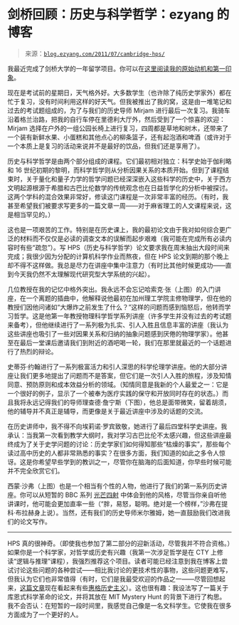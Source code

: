 <!--yml

category: 未分类

date: 2024-07-01 18:17:43

-->

# 剑桥回顾：历史与科学哲学：ezyang 的博客

> 来源：[`blog.ezyang.com/2011/07/cambridge-hps/`](http://blog.ezyang.com/2011/07/cambridge-hps/)

我最近完成了剑桥大学的一年留学项目。你可以在[这里阅读我的原始动机和第一印象](http://blog.ezyang.com/2010/10/why-i-m-in-cambridge/)。

现在是考试前的星期日，天气格外好。大多数学生（也许除了纯历史学家外）都在忙于复习，没有时间利用这样的好天气。但我被推出了我的窝，这是由一堆笔记和过去的考试题组成的，为了与我们的历史导师 Mirjam 进行最后一次复习。我骑车沿着格兰治路，把我的自行车停在里德利大厅外，然后受到了一个惊喜的欢迎：Mirjam 选择在户外的一组公园长椅上进行复习，四周都是草地和树木，还带来了一个装有新鲜水果、小蛋糕和其他点心的柳条篮子，还有起泡酒和啤酒（或许对于一个本质上是复习的活动来说并不是最好的饮品，但我们还是享用了）。

历史与科学哲学是由两个部分组成的课程。它们最初相对独立：科学史始于伽利略和 16 世纪初期的黎明，而科学哲学则从分析因果关系的本质开始。但到了课程结束时，关于量化和量子力学的哲学问题已经深深嵌入这些科学的历史中，关于西方文明起源根源于希腊和古巴比伦数学的传统观念也在日益哲学化的分析中被探讨。这两个学科的混合效果非常好，修读这门课程是一次非常丰富的经历。（有时，我甚至希望我们被要求写更多的一篇文章一周——对于麻省理工的人文课程来说，这是相当罕见的。）

这也是一项艰苦的工作。特别是在历史课上，我的最初论文由于我对如何综合更广泛的材料而不仅仅是必读的调查文本的误解而起步艰难（我可能在完成所有必读内容时有些“疏忽”）。写 HPS（历史与科学哲学）论文要求我在周末抽出大段时间来完成；我很少因为分配的计算机科学作业而熬夜，但在 HPS 论文到期的那个晚上却不得不这样做。我总是尽力在讲座中集中注意力（有时比其他时候更成功——直到今天我仍然不太理解现代研究型大学系统的兴起）。

几位教授在我的记忆中格外突出。我永远不会忘记哈索克·张（上图）的入门讲座，在一个离题的插曲中，他解释说他最初在加州理工学院主修物理学，但在他的教授们因他问诸如“大爆炸之前发生了什么？”这样的问题而感到恼怒后，他转而学习哲学。这是他第一年教授物理科学哲学系列讲座（许多学生并没有过去的考试题来备考），但他继续进行了一系列极为扎实、引人入胜且信息丰富的讲座（我认为这些讲座也吸引了一些对因果关系和归纳的抽象问题感到厌倦的物理学家）。他甚至在最后一堂课后邀请我们到附近的酒吧喝一轮，我们在那里就最近的一个话题进行了热烈的辩论。

史蒂芬·约翰进行了一系列极富活力和引人深思的科学伦理学讲座。他的大部分讲座让我们更多地提出了问题而不是答案，但它们是一次引人入胜的旅程，涉及知情同意、预防原则和成本效益分析的领域。（知情同意是我新的个人最爱之一：它是一个很好的例子，显示了一个被奉为医疗实践的保守和开放同时存在的状态。）而且我将永远记得我们的导师理查德·詹宁斯（下图），他总是面带微笑，留着胡须，他的辅导并不真正是辅导，而更像是关于最近讲座中涉及的话题的交流。

在历史讲师中，我不得不向埃莉诺·罗宾致敬，她进行了最后四堂科学史讲座。我承认：当我第一次看到教学大纲时，我对学习古巴比伦不太感兴趣，但这些讲座最终成为了关于史学问题的讨论：历史学家们如何得知那些“枯燥的事实”，那些每个读过高中历史的人都非常熟悉的事实？在很多方面，我们知道的如此之多令人惊讶。这是你希望早些学到的教训之一，尽管你在脑海的后面知道，你早些时候可能并不完全欣赏它们。

西蒙·沙弗（上图）也是一个相当有个性的人物，他进行了我们的第一系列历史讲座。你可以从短暂的 BBC 系列 [光芒四射](http://www.youtube.com/watch?v=gYgwioUvkCM) 中体会到他的风格，尽管当你亲自听他讲课时，他可能会更加直率一些（“胖，易怒，聪明。绝对是一个榜样，”沙弗在提科·布拉赫身上说）。当然，还有我们的历史导师米尔雅姆，她一直鼓励我们改进我们的论文写作。

* * *

HPS 真的很神奇。（即使我也参加了第二部分的迎新活动，尽管我并不符合资格。）如果你是一个科学家，对哲学或历史有兴趣（我第一次涉足哲学是在 CTY 上修读“逻辑与推理”课程），我强烈推荐这个项目。读者可能已经注意到我在博客上尝试讨论这些问题的各种尝试——相比我讨论的更技术性的事物，这些问题更难写，但我认为它们也非常值得（有时，它们是我最受欢迎的作品之一——尽管回想起来，[这篇文章](http://blog.ezyang.com/2010/11/medieval-medicine-and-computers/)现在看起来有些[惠格历史主义](http://en.wikipedia.org/wiki/Whig_history)）。这也很有趣：我设法写了一篇关于库恩式科学革命的论文，并将其放在 MIT Mystery Hunt 的背景下进行了构思。我不会否认：在短暂的一段时间里，我感觉自己像是一名文科学生。它使我在很多方面成为了一个更好的人。
